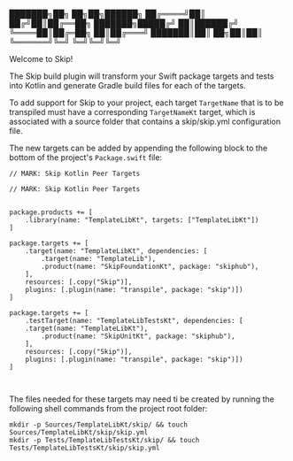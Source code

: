 ███████╗██╗  ██╗██╗██████╗
██╔════╝██║ ██╔╝██║██╔══██╗
███████╗█████╔╝ ██║██████╔╝
╚════██║██╔═██╗ ██║██╔═══╝
███████║██║  ██╗██║██║
╚══════╝╚═╝  ╚═╝╚═╝╚═╝

Welcome to Skip!

The Skip build plugin will transform your Swift package
targets and tests into Kotlin and generate Gradle build
files for each of the targets.

To add support for Skip to your project, each target `TargetName`
that is to be transpiled must have a corresponding `TargetNameKt`
target, which is associated with a source folder that contains a
skip/skip.yml configuration file.


The new targets can be added by appending the following block to
the bottom of the project's `Package.swift` file:

```
// MARK: Skip Kotlin Peer Targets

// MARK: Skip Kotlin Peer Targets


package.products += [
    .library(name: "TemplateLibKt", targets: ["TemplateLibKt"])
]

package.targets += [
    .target(name: "TemplateLibKt", dependencies: [
        .target(name: "TemplateLib"),
        .product(name: "SkipFoundationKt", package: "skiphub"),
    ],
    resources: [.copy("Skip")],
    plugins: [.plugin(name: "transpile", package: "skip")])
]

package.targets += [
    .testTarget(name: "TemplateLibTestsKt", dependencies: [
    .target(name: "TemplateLibKt"),
        .product(name: "SkipUnitKt", package: "skiphub"),
    ],
    resources: [.copy("Skip")],
    plugins: [.plugin(name: "transpile", package: "skip")])
]



```
The files needed for these targets may need ti be created by running
the following shell commands from the project root folder:

```
mkdir -p Sources/TemplateLibKt/skip/ && touch Sources/TemplateLibKt/skip/skip.yml
mkdir -p Tests/TemplateLibTestsKt/skip/ && touch Tests/TemplateLibTestsKt/skip/skip.yml

```
